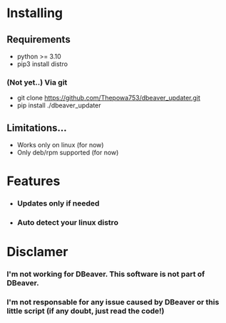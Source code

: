 # Installing
## Requirements
- python >= 3.10
- pip3 install distro
### (Not yet..) Via git
- git clone https://github.com/Thepowa753/dbeaver_updater.git
- pip install ./dbeaver_updater
## Limitations...
- Works only on linux (for now)
- Only deb/rpm supported (for now)
# Features
- ### Updates only if needed
- ### Auto detect your linux distro
# Disclamer
### I'm not working for DBeaver. This software is not part of DBeaver.
### I'm not responsable for any issue caused by DBeaver or this little script (if any doubt, just read the code!)
